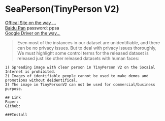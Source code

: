 # SeaPerson(TinyPerson V2)
[Offical Site on the way ...](http://vision.ucas.ac.cn/sources) <br/>
[Baidu Pan](https://pan.baidu.com/s/1xaWLplWRT5dilwOPt8ljqg) password: ppsa<br/>
[Google Driver on the way...](https://drive.google.com/drive/folders/1K_vFUSxoiEjKXbjQ5LsxbUBRKb_vgXId?usp=sharing)

> Even most of the instances in our dataset are unidentifiable, and there can be no privacy issues.
But to deal with privacy issues thoroughly, We must highlight some control terms for the released dataset is released 
just like other released datasets with human faces:
```
1) Spreading image with clear person in TinyPerson V2 on the Socaial Internet is prohibited.
2) Images of identifiable people cannot be used to make demos and promotions without deidentifical.
3) The image in TinyPersonV2 can not be used for commercial/business purpose.

## Link
Paper:
Github:

###Install


